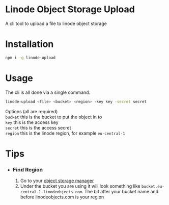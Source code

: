 # Linode Object Storage Upload
A cli tool to upload a file to linode object storage

# Installation
```bash
npm i -g linode-upload
```

# Usage
The cli is all done via a single command.
```bash
linode-upload <file> <bucket> <region> -key key -secret secret
```

Options (all are required)<br>
`bucket` this is the bucket to put the object in to<br>
`key` this is the access key<br>
`secret` this is the access secret<br>
`region` this is the linode region, for example `eu-central-1`

# Tips
- ### Find Region
    1) Go to your [object storage manager](https://cloud.linode.com/object-storage/buckets)
    2) Under the bucket you are using it will look something like `bucket.eu-central-1.linodeobjects.com`. The bit after your bucket name and before linodeobjects.com is your region